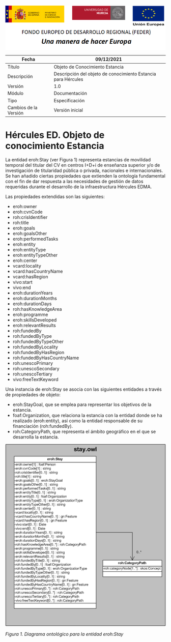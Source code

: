 ![](../../Docs/media/CabeceraDocumentosMD.png)

| Fecha         | 09/12/2021                                                   |
| ------------- | ------------------------------------------------------------ |
|Título|Objeto de Conocimiento Estancia| 
|Descripción|Descripción del objeto de conocimiento Estancia para Hércules|
|Versión|1.0|
|Módulo|Documentación|
|Tipo|Especificación|
|Cambios de la Versión|Versión inicial|

# Hércules ED. Objeto de conocimiento Estancia

La entidad eroh:Stay (ver Figura 1) representa estancias de movilidad temporal del titular del CV en centros I+D+i de enseñanza superior y/o de investigación de titularidad pública o privada, nacionales e internacionales.
Se han añadido ciertas propiedades que extienden la ontología fundamental con el fin de dar respuesta a las necesidades de gestión de datos requeridas durante el desarrollo de la infraestructura Hércules EDMA.

Las propiedades extendidas son las siguientes:

- eroh:owner
- eroh:cvnCode
- roh:crisIdentifier
- roh:title
- eroh:goals
- eroh:goalsOther
- eroh:performedTasks
- eroh:entity
- eroh:entityType
- eroh:entityTypeOther
- eroh:center
- vcard:locality
- vcard:hasCountryName
- vcard:hasRegion
- vivo:start
- vivo:end
- eroh:durationYears
- eroh:durationMonths
- eroh:durationDays
- roh:hasKnowledgeArea
- eroh:programme
- eroh:skillsDeveloped
- eroh:relevantResults
- roh:fundedBy
- roh:fundedByType
- roh:fundedByTypeOther
- roh:fundedByLocality
- roh:fundedByHasRegion
- roh:fundedByHasCountryName
- roh:unescoPrimary
- roh:unescoSecondary
- roh:unescoTertiary
- vivo:freeTextKeyword

Una instancia de eroh:Stay se asocia con las siguientes entidades a través de propiedades de objeto:

- eroh:StayGoal, que se emplea para representar los objetivos de la estancia.
- foaf:Organization, que relaciona la estancia con la entidad donde se ha realizado (eroh:entity), así como la entidad responsable de su financiación (roh:fundedBy).
- roh:CategoryPath, que representa el ámbito geográfico en el que se desarrolla la estancia.


![](../../Docs/media/ObjetosDeConocimiento/Stay.png)

*Figura 1. Diagrama ontológico para la entidad eroh:Stay*

